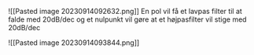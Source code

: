 ![[Pasted image 20230914092632.png]]
En pol vil få et lavpas filter til at falde med 20dB/dec og et nulpunkt vil gøre at et højpasfilter vil stige med 20dB/dec

![[Pasted image 20230914093844.png]]